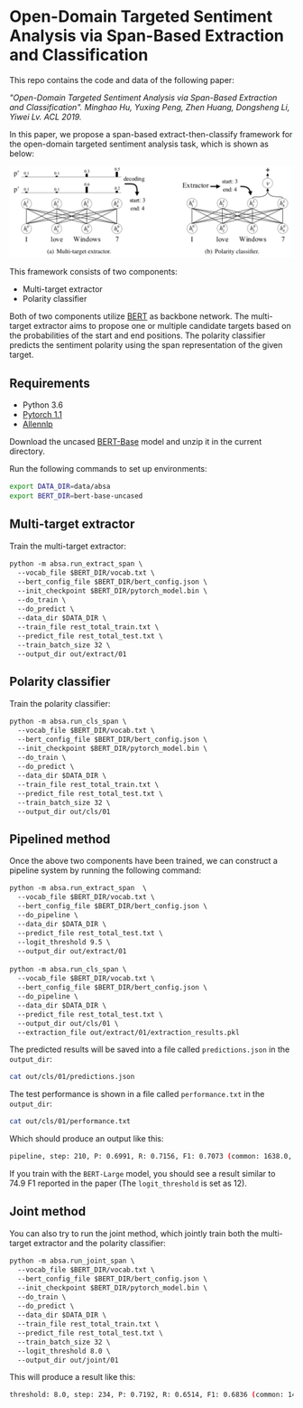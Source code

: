 # Open-Domain Targeted Sentiment Analysis via Span-Based Extraction and Classification

This repo contains the code and data of the following paper:

<i> "Open-Domain Targeted Sentiment Analysis via Span-Based Extraction and Classification". Minghao Hu, Yuxing Peng, Zhen Huang, Dongsheng Li, Yiwei Lv. ACL 2019.</i>

In this paper, we propose a span-based extract-then-classify framework for the open-domain targeted sentiment analysis task, which is shown as below:
<p>
<img src="image/framework.PNG" width="800">
</p>

This framework consists of two components:
- Multi-target extractor
- Polarity classifier

Both of two components utilize [BERT](https://github.com/huggingface/pytorch-pretrained-BERT) as backbone network. The multi-target extractor aims to propose one or multiple candidate targets based on the probabilities of the start and end positions. The polarity classifier predicts the sentiment polarity using the span representation of the given target.

## Requirements
- Python 3.6
- [Pytorch 1.1](https://pytorch.org/)
- [Allennlp](https://allennlp.org/)

Download the uncased [BERT-Base](https://drive.google.com/file/d/13I0Gj7v8lYhW5Hwmp5kxm3CTlzWZuok2/view?usp=sharing) model and unzip it in the current directory. 

Run the following commands to set up environments:
```bash
export DATA_DIR=data/absa
export BERT_DIR=bert-base-uncased
```

## Multi-target extractor
Train the multi-target extractor:
```shell
python -m absa.run_extract_span \
  --vocab_file $BERT_DIR/vocab.txt \
  --bert_config_file $BERT_DIR/bert_config.json \
  --init_checkpoint $BERT_DIR/pytorch_model.bin \
  --do_train \
  --do_predict \
  --data_dir $DATA_DIR \
  --train_file rest_total_train.txt \
  --predict_file rest_total_test.txt \
  --train_batch_size 32 \
  --output_dir out/extract/01
```

## Polarity classifier
Train the polarity classifier:
```shell
python -m absa.run_cls_span \
  --vocab_file $BERT_DIR/vocab.txt \
  --bert_config_file $BERT_DIR/bert_config.json \
  --init_checkpoint $BERT_DIR/pytorch_model.bin \
  --do_train \
  --do_predict \
  --data_dir $DATA_DIR \
  --train_file rest_total_train.txt \
  --predict_file rest_total_test.txt \
  --train_batch_size 32 \
  --output_dir out/cls/01
```

## Pipelined method
Once the above two components have been trained, we can construct a pipeline system by running the following command:
```shell
python -m absa.run_extract_span  \
  --vocab_file $BERT_DIR/vocab.txt \
  --bert_config_file $BERT_DIR/bert_config.json \
  --do_pipeline \
  --data_dir $DATA_DIR \
  --predict_file rest_total_test.txt \
  --logit_threshold 9.5 \
  --output_dir out/extract/01

python -m absa.run_cls_span \
  --vocab_file $BERT_DIR/vocab.txt \
  --bert_config_file $BERT_DIR/bert_config.json \
  --do_pipeline \
  --data_dir $DATA_DIR \
  --predict_file rest_total_test.txt \
  --output_dir out/cls/01 \
  --extraction_file out/extract/01/extraction_results.pkl
```
The predicted results will be saved into a file called `predictions.json` in the `output_dir`:
```bash
cat out/cls/01/predictions.json
```

The test performance is shown in a file called `performance.txt` in the `output_dir`:
```bash
cat out/cls/01/performance.txt
```
Which should produce an output like this:
```bash
pipeline, step: 210, P: 0.6991, R: 0.7156, F1: 0.7073 (common: 1638.0, retrieved: 2343.0, relevant: 2289.0)
```

If you train with the `BERT-Large` model, you should see a result similar to 74.9 F1 reported in the paper (The `logit_threshold` is set as 12).

## Joint method
You can also try to run the joint method, which jointly train both the multi-target extractor and the polarity classifier:
```shell
python -m absa.run_joint_span \
  --vocab_file $BERT_DIR/vocab.txt \
  --bert_config_file $BERT_DIR/bert_config.json \
  --init_checkpoint $BERT_DIR/pytorch_model.bin \
  --do_train \
  --do_predict \
  --data_dir $DATA_DIR \
  --train_file rest_total_train.txt \
  --predict_file rest_total_test.txt \
  --train_batch_size 32 \
  --logit_threshold 8.0 \
  --output_dir out/joint/01
```

This will produce a result like this:
```bash
threshold: 8.0, step: 234, P: 0.7192, R: 0.6514, F1: 0.6836 (common: 1491.0, retrieved: 2073.0, relevant: 2289.0)
```
